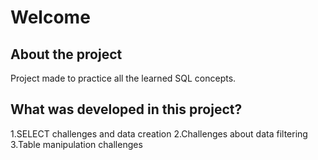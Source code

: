 # Welcome

## About the project

Project made to practice all the learned SQL concepts.

## What was developed in this project?

1.SELECT challenges and data creation
2.Challenges about data filtering
3.Table manipulation challenges
